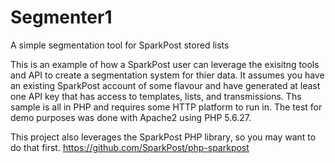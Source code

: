 # Segmenter1
A simple segmentation tool for SparkPost stored lists

This is an example of how a SparkPost user can leverage the exisitng tools and API to create a segmentation system for thier data.
It assumes you have an existing SparkPost account of some flavour and have generated at least one API key that has access to templates, lists, and transmissions.
Ths sample is all in PHP and requires some HTTP platform to run in.  The test for demo purposes was done with Apache2 using PHP 5.6.27.

This project also leverages the SparkPost PHP library, so you may want to do that first. https://github.com/SparkPost/php-sparkpost
